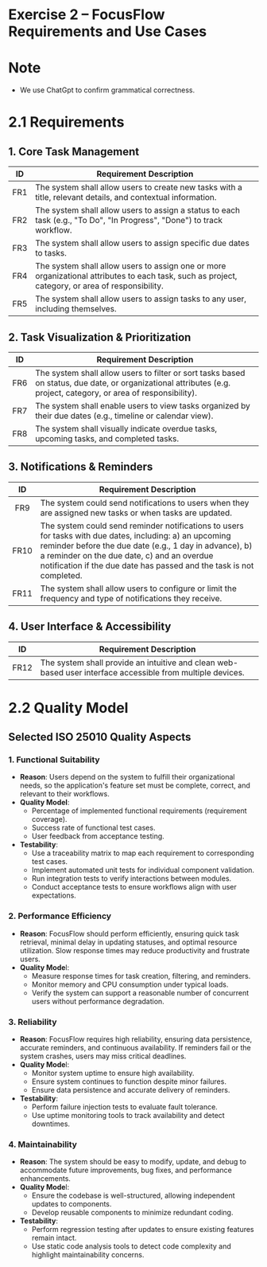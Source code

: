 # **Exercise 2 – FocusFlow Requirements and Use Cases**

# **Note**

- We use ChatGpt to confirm grammatical correctness.

# **2.1 Requirements**

## **1\. Core Task Management**

| ID | Requirement Description |
| :---: | ----- |
| FR1 | The system shall allow users to create new tasks with a title, relevant details, and contextual information. |
| FR2 | The system shall allow users to assign a status to each task (e.g., "To Do", "In Progress", "Done") to track workflow. |
| FR3 | The system shall allow users to assign specific due dates to tasks. |
| FR4 | The system shall allow users to assign one or more organizational attributes to each task, such as project, category, or area of responsibility. |
| FR5 | The system shall allow users to assign tasks to any user, including themselves. |

## **2\. Task Visualization & Prioritization**

| ID | Requirement Description |
| :---: | ----- |
| FR6 | The system shall allow users to filter or sort tasks based on status, due date, or organizational attributes (e.g. project, category, or area of responsibility). |
| FR7 | The system shall enable users to view tasks organized by their due dates (e.g., timeline or calendar view). |
| FR8 | The system shall visually indicate overdue tasks, upcoming tasks, and completed tasks. |

## 

## **3\. Notifications & Reminders**

| ID | Requirement Description |
| :---: | ----- |
| FR9 | The system could send notifications to users when they are assigned new tasks or when tasks are updated. |
| FR10 | The system could send reminder notifications to users for tasks with due dates, including: a) an upcoming reminder before the due date (e.g., 1 day in advance), b) a reminder on the due date, c) and an overdue notification if the due date has passed and the task is not completed. |
| FR11 | The system shall allow users to configure or limit the frequency and type of notifications they receive. |

## **4\. User Interface & Accessibility**

| ID | Requirement Description |
| :---: | ----- |
| FR12 | The system shall provide an intuitive and clean web-based user interface accessible from multiple devices. |

# **2.2 Quality Model**

## **Selected ISO 25010 Quality Aspects**

### **1\. Functional Suitability**

- **Reason**: Users depend on the system to fulfill their organizational needs, so the application's feature set must be complete, correct, and relevant to their workflows.  
- **Quality Model**:  
  - Percentage of implemented functional requirements (requirement coverage).  
  - Success rate of functional test cases.  
  - User feedback from acceptance testing.  
- **Testability**:  
  - Use a traceability matrix to map each requirement to corresponding test cases.  
  - Implement automated unit tests for individual component validation.  
  - Run integration tests to verify interactions between modules.  
  - Conduct acceptance tests to ensure workflows align with user expectations.

### **2\. Performance Efficiency**

- **Reason**: FocusFlow should perform efficiently, ensuring quick task retrieval, minimal delay in updating statuses, and optimal resource utilization. Slow response times may reduce productivity and frustrate users.  
- **Quality Mode**l:  
  - Measure response times for task creation, filtering, and reminders.  
  - Monitor memory and CPU consumption under typical loads.  
  - Verify the system can support a reasonable number of concurrent users without performance degradation.

### **3\. Reliability**

- **Reason**: FocusFlow requires high reliability, ensuring data persistence, accurate reminders, and continuous availability. If reminders fail or the system crashes, users may miss critical deadlines.  
- **Quality Mode**l:  
  - Monitor system uptime to ensure high availability.  
  - Ensure system continues to function despite minor failures.  
  - Ensure data persistence and accurate delivery of reminders.  
- **Testability**:   
  - Perform failure injection tests to evaluate fault tolerance.  
  - Use uptime monitoring tools to track availability and detect downtimes.

### **4\. Maintainability**

- **Reason**: The system should be easy to modify, update, and debug to accommodate future improvements, bug fixes, and performance enhancements.  
- **Quality Mode**l:  
  - Ensure the codebase is well-structured, allowing independent updates to components.  
  - Develop reusable components to minimize redundant coding.  
- **Testability**:   
  - Perform regression testing after updates to ensure existing features remain intact.  
  - Use static code analysis tools to detect code complexity and highlight maintainability concerns.